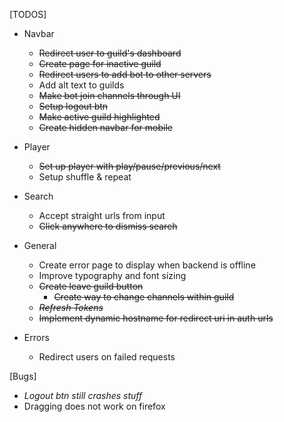 [TODOS]
  - Navbar
    * ~~Redirect user to guild's dashboard~~
    * ~~Create page for inactive guild~~
    * ~~Redirect users to add bot to other servers~~
    * Add alt text to guilds
    * ~~Make bot join channels through UI~~
    * ~~Setup logout btn~~
    * ~~Make active guild highlighted~~
    * ~~Create hidden navbar for mobile~~
  - Player
    * ~~Set up player with play/pause/previous/next~~
    * Setup shuffle & repeat
  - Search
    * Accept straight urls from input
    * ~~Click anywhere to dismiss search~~

  - General
    * Create error page to display when backend is offline
    * Improve typography and font sizing
    * ~~Create leave guild button~~
      * ~~Create way to change channels within guild~~
    * ~~*Refresh Tokens*~~
    * ~~Implement dynamic hostname for redirect uri in auth urls~~
  - Errors
    * Redirect users on failed requests

[Bugs]
  * *Logout btn still crashes stuff*
  * Dragging does not work on firefox